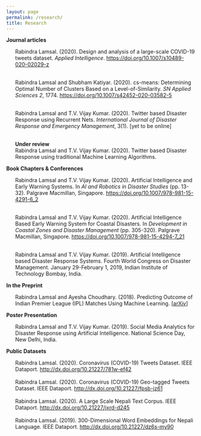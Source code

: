 ```yaml
---
layout: page
permalink: /research/
title: Research
---
```

<b>Journal articles</b>
<ul>
Rabindra Lamsal. (2020). Design and analysis of a large-scale COVID-19 tweets dataset. <em>Applied Intelligence</em>. <a href="https://doi.org/10.1007/s10489-020-02029-z">https://doi.org/10.1007/s10489-020-02029-z</a><br><br>

Rabindra Lamsal and Shubham Katiyar. (2020). cs-means: Determining Optimal Number of Clusters Based on a Level-of-Similarity. <em>SN Applied Sciences 2</em>, 1774. <a href="https://doi.org/10.1007/s42452-020-03582-5">https://doi.org/10.1007/s42452-020-03582-5</a><br><br>

Rabindra Lamsal and T.V. Vijay Kumar. (2020). Twitter based Disaster Response using Recurrent Nets. <em>International Journal of Disaster Response and Emergency Management</em>, 3(1). [yet to be online]<br><br>

<b>Under review</b><br>
Rabindra Lamsal and T.V. Vijay Kumar. (2020). Twitter based Disaster Response using traditional Machine Learning Algorithms.

</ul>

<b>Book Chapters & Conferences</b>

<ul>

Rabindra Lamsal and T.V. Vijay Kumar. (2020). Artificial Intelligence and Early Warning Systems. In <em>AI and Robotics in Disaster Studies</em> (pp. 13-32). Palgrave Macmillan, Singapore. <a href="https://doi.org/10.1007/978-981-15-4291-6_2">https://doi.org/10.1007/978-981-15-4291-6_2</a><br><br>

Rabindra Lamsal and T.V. Vijay Kumar. (2020). Artificial Intelligence Based Early Warning System for Coastal Disasters. In <em>Development in Coastal Zones and Disaster Management</em> (pp. 305-320). Palgrave Macmillan, Singapore. <a href="https://doi.org/10.1007/978-981-15-4294-7_21">https://doi.org/10.1007/978-981-15-4294-7_21</a><br><br>

Rabindra Lamsal and T.V. Vijay Kumar. (2019). Artificial Intelligence based Disaster Response Systems. Fourth World Congress on Disaster Management. January 29-February 1, 2019, Indian Institute of Technology Bombay, India.

</ul>

<b>In the Preprint</b>

<ul>

Rabindra Lamsal and Ayesha Choudhary. (2018). Predicting Outcome of Indian Premier League (IPL) Matches Using Machine Learning. [<a href="https://arxiv.org/abs/1809.09813">arXiv</a>]

</ul>

<b>Poster Presentation</b>
<ul>

Rabindra Lamsal and T.V. Vijay Kumar. (2019). Social Media Analytics for Disaster Response using Artificial Intelligence. National Science Day, New Delhi, India.

</ul>

<b>Public Datasets</b>

<ul>
Rabindra Lamsal. (2020). Coronavirus (COVID-19) Tweets Dataset. IEEE Dataport. <a href="http://dx.doi.org/10.21227/781w-ef42">http://dx.doi.org/10.21227/781w-ef42</a><br><br>
Rabindra Lamsal. (2020). Coronavirus (COVID-19) Geo-tagged Tweets Dataset. IEEE Dataport. <a href="http://dx.doi.org/10.21227/fpsb-jz61">http://dx.doi.org/10.21227/fpsb-jz61</a><br><br>
Rabindra Lamsal. (2020). A Large Scale Nepali Text Corpus. IEEE Dataport. <a href="http://dx.doi.org/10.21227/jxrd-d245">http://dx.doi.org/10.21227/jxrd-d245</a><br><br>
Rabindra Lamsal. (2019). 300-Dimensional Word Embeddings for Nepali Language. IEEE Dataport. <a href="http://dx.doi.org/10.21227/dz6s-my90">http://dx.doi.org/10.21227/dz6s-my90</a>
</ul>

